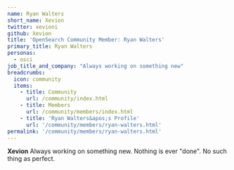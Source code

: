 ```yaml
---
name: Ryan Walters
short_name: Xevion
twitter: xevioni
github: Xevion
title: 'OpenSearch Community Member: Ryan Walters'
primary_title: Ryan Walters
personas:
  - osci
job_title_and_company: "Always working on something new"
breadcrumbs:
  icon: community
  items:
    - title: Community
      url: /community/index.html
    - title: Members
      url: /community/members/index.html
    - title: 'Ryan Walters&apos;s Profile'
      url: '/community/members/ryan-walters.html'
permalink: '/community/members/ryan-walters.html'
---
```


**Xevion** Always working on something new. Nothing is ever "done". No such thing as perfect.